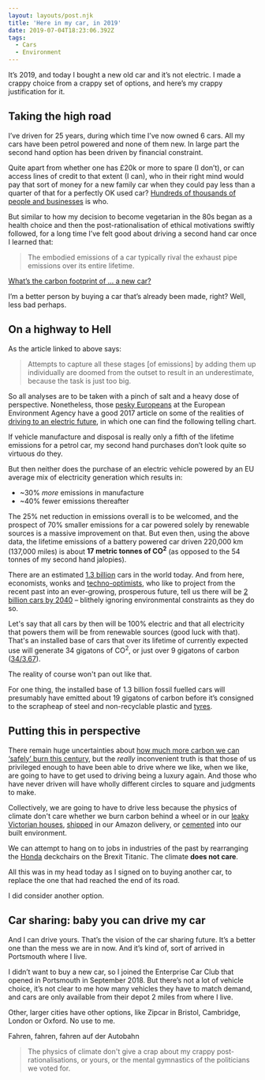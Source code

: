 ```yaml
---
layout: layouts/post.njk
title: 'Here in my car, in 2019'
date: 2019-07-04T18:23:06.392Z
tags:
  - Cars
  - Environment
---
```

It’s 2019, and today I bought a new old car and it’s not electric. I made a crappy choice from a crappy set of options, and here’s my crappy justification for it.

## Taking the high road

I’ve driven for 25 years, during which time I’ve now owned 6 cars. All my cars have been petrol powered and none of them new. In large part the second hand option has been driven by financial constraint. 

Quite apart from whether one has £20k or more to spare (I don’t), or can access lines of credit to that extent (I can), who in their right mind would pay that sort of money for a new family car when they could pay less than a quarter of that for a perfectly OK used car? [Hundreds of thousands of people and businesses](https://www.smmt.co.uk/vehicle-data/car-registrations) is who.

But similar to how my decision to become vegetarian in the 80s began as a health choice and then the post-rationalisation of ethical motivations swiftly followed, for a long time I’ve felt good about driving a second hand car once I learned that:

> The embodied emissions of a car typically rival the exhaust pipe emissions over its entire lifetime.

[What’s the carbon footprint of … a new car?](https://www.theguardian.com/environment/green-living-blog/2010/sep/23/carbon-footprint-new-car)

I’m a better person by buying a car that’s already been made, right? Well, less bad perhaps.

## On a highway to Hell

As the article linked to above says:

> Attempts to capture all these stages [of emissions] by adding them up individually are doomed from the outset to result in an underestimate, because the task is just too big.

So all analyses are to be taken with a pinch of salt and a heavy dose of perspective. Nonetheless, those [pesky Europeans](https://greenallianceblog.org.uk/2016/01/28/seven-things-you-should-know-about-the-eu-and-the-environment/) at the European Environment Agency have a good 2017 article on some of the realities of [driving to an electric future](https://www.eea.europa.eu/signals/signals-2017/articles/driving-to-an-electric-future#tab-news-and-articles), in which one can find the following telling chart.

If vehicle manufacture and disposal is really only a fifth of the lifetime emissions for a petrol car, my second hand purchases don’t look quite so virtuous do they.

But then neither does the purchase of an electric vehicle powered by an EU average mix of electricity generation which results in: 

* ~30% _more_ emissions in manufacture
* ~40% fewer emissions thereafter

The 25% net reduction in emissions overall is to be welcomed, and the prospect of 70% smaller emissions for a car powered solely by renewable sources is a massive improvement on that. But even then, using the above data, the lifetime emissions of a battery powered car driven 220,000 km (137,000 miles) is about **17 metric tonnes of CO<sup>2</sup>** (as opposed to the 54 tonnes of my second hand jalopies).

There are an estimated [1.3 billion](https://www.carsguide.com.au/car-advice/how-many-cars-are-there-in-the-world-70629) cars in the world today. And from here, economists, wonks and [techno-optimists](https://nextbillionseconds.com/2019/02/13/the-next-billion-cars-episode-1-the-next-billion-problems), who like to project from the recent past into an ever-growing, prosperous future, tell us there will be [2 billion cars by 2040](https://www.weforum.org/agenda/2016/04/the-number-of-cars-worldwide-is-set-to-double-by-2040) – blithely ignoring environmental constraints as they do so.

Let's say that all cars by then will be 100% electric and that all electricity that powers them will be from renewable sources (good luck with that). That's an installed base of cars that over its lifetime of currently expected use will generate 34 gigatons of CO<sup>2</sup>, or just over 9 gigatons of carbon ([34/3.67](https://thinkprogress.org/the-biggest-source-of-mistakes-c-vs-co2-c0b077313b/)).

The reality of course won't pan out like that.

For one thing, the installed base of 1.3 billion fossil fuelled cars will presumably have emitted about 19 gigatons of carbon before it’s consigned to the scrapheap of steel and non-recyclable plastic and [tyres](https://www.bbc.co.uk/programmes/m00035qh).

## Putting this in perspective

There remain huge uncertainties about [how much more carbon we can ‘safely’ burn this century](https://www.carbonbrief.org/analysis-how-much-carbon-budget-is-left-to-limit-global-warming-to-1-5c), but the _really_ inconvenient truth is that those of us privileged enough to have been able to drive where we like, when we like, are going to have to get used to driving being a luxury again. And those who have never  driven will have wholly different circles to square and judgments to make.

Collectively, we are going to have to drive less because the physics of climate don't care whether we burn carbon behind a wheel or in our [leaky Victorian houses](https://www.theccc.org.uk/2019/02/21/uk-homes-unfit-for-the-challenges-of-climate-change-ccc-says/), [shipped](https://inews.co.uk/news/long-reads/cargo-container-shipping-carbon-pollution/) in our Amazon delivery, or [cemented](https://insideclimatenews.org/news/28062018/global-warming-pollution-industrial-sources-cement-steel-trade-solutions-technology-shipping) into our built environment.

We can attempt to hang on to jobs in industries of the past by rearranging the [Honda](https://www.theguardian.com/business/2019/feb/21/honda-european-chief-outlined-no-deal-brexit-concerns-in-2018) deckchairs on the Brexit Titanic. The climate **does not care**.

All this was in my head today as I signed on to buying another car, to replace the one that had reached the end of its road.

I did consider another option.

## Car sharing: baby you can drive my car 

And I can drive yours. That’s the vision of the car sharing future. It’s a better one than the mess we are in now. And it’s kind of, sort of arrived in Portsmouth where I live.

I didn’t want to buy a new car, so I joined the Enterprise Car Club that opened in Portsmouth in September 2018. But there’s not a lot of vehicle choice, it’s not clear to me how many vehicles they have to match demand, and cars are only available from their depot 2 miles from where I live.

Other, larger cities have other options, like Zipcar in Bristol, Cambridge, London or Oxford. No use to me.



 Fahren, fahren, fahren auf der Autobahn

> The physics of climate don't give a crap about my crappy post-rationalisations, or yours, or the mental gymnastics of the politicians we voted for.
